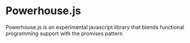 Powerhouse.js
==============

Powerhouse.js is an experimental javascript library that blends functional programming support with the promises pattern
